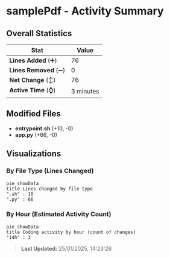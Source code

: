 # samplePdf - Activity Summary 

## Overall Statistics

| Stat                   | Value                                                             |
| ---------------------- | ----------------------------------------------------------------- |
| **Lines Added** (➕)   | 76                                          |
| **Lines Removed** (➖) | 0                                        |
| **Net Change** (↕)    | 76                |
| **Active Time** (⌚)   | 3 minutes |


## Modified Files
- **entrypoint.sh** (+10, -0)
- **app.py** (+66, -0)

## Visualizations

### By File Type (Lines Changed)

```mermaid
pie showData
title Lines changed by file type
".sh" : 10
".py" : 66
```

### By Hour (Estimated Activity Count)

```mermaid
pie showData
title Coding activity by hour (count of changes)
"14h" : 3
```


> **Last Updated:** 25/01/2025, 14:23:26